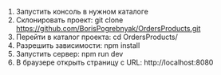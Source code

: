 ﻿1. Запустить консоль в нужном каталоге
2. Склонировать проект: git clone https://github.com/BorisPogrebnyak/OrdersProducts.git
3. Перейти в каталог проекта: cd OrdersProducts/
4. Разрешить зависимости: npm install
5. Запустить сервер: npm run dev
6. В браузере открыть страницу с URL: http://localhost:8080
